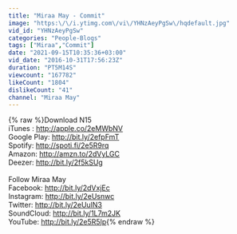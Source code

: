 ```yaml
---
title: "Miraa May - Commit"
image: "https:\/\/i.ytimg.com\/vi\/YHNzAeyPgSw\/hqdefault.jpg"
vid_id: "YHNzAeyPgSw"
categories: "People-Blogs"
tags: ["Miraa","Commit"]
date: "2021-09-15T10:35:36+03:00"
vid_date: "2016-10-31T17:56:23Z"
duration: "PT5M14S"
viewcount: "167782"
likeCount: "1804"
dislikeCount: "41"
channel: "Miraa May"
---
```

{% raw %}Download N15<br />iTunes : <a rel="nofollow" target="blank" href="http://apple.co/2eMWbNV">http://apple.co/2eMWbNV</a> <br />Google Play: <a rel="nofollow" target="blank" href="http://bit.ly/2efpFmT">http://bit.ly/2efpFmT</a> <br />Spotify: <a rel="nofollow" target="blank" href="http://spoti.fi/2e5R9rq">http://spoti.fi/2e5R9rq</a>  <br />Amazon:  <a rel="nofollow" target="blank" href="http://amzn.to/2dVyLGC">http://amzn.to/2dVyLGC</a> <br />Deezer: <a rel="nofollow" target="blank" href="http://bit.ly/2f5kSUg">http://bit.ly/2f5kSUg</a>  <br /><br />Follow Miraa May<br />Facebook: <a rel="nofollow" target="blank" href="http://bit.ly/2dVxjEc">http://bit.ly/2dVxjEc</a><br />Instagram: <a rel="nofollow" target="blank" href="http://bit.ly/2eUsnwc">http://bit.ly/2eUsnwc</a><br />Twitter: <a rel="nofollow" target="blank" href="http://bit.ly/2eUulN3">http://bit.ly/2eUulN3</a><br />SoundCloud: <a rel="nofollow" target="blank" href="http://bit.ly/1L7m2JK">http://bit.ly/1L7m2JK</a><br />YouTube:  <a rel="nofollow" target="blank" href="http://bit.ly/2e5R5Ip">http://bit.ly/2e5R5Ip</a>{% endraw %}

